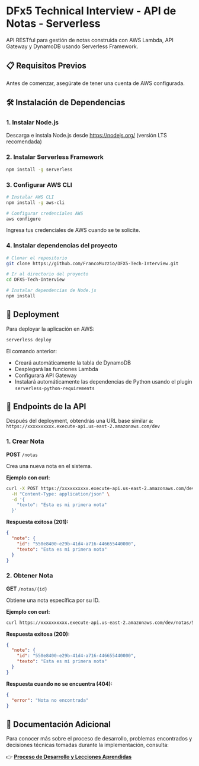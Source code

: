 # DFx5 Technical Interview - API de Notas - Serverless

API RESTful para gestión de notas construida con AWS Lambda, API Gateway y DynamoDB usando Serverless Framework.

## 📋 Requisitos Previos

Antes de comenzar, asegúrate de tener una cuenta de AWS configurada.

## 🛠️ Instalación de Dependencias

### 1. Instalar Node.js
Descarga e instala Node.js desde https://nodejs.org/ (versión LTS recomendada)

### 2. Instalar Serverless Framework
```bash
npm install -g serverless
```

### 3. Configurar AWS CLI
```bash
# Instalar AWS CLI
npm install -g aws-cli

# Configurar credenciales AWS
aws configure
```
Ingresa tus credenciales de AWS cuando se te solicite.

### 4. Instalar dependencias del proyecto
```bash
# Clonar el repositorio
git clone https://github.com/FrancoMuzzio/DFX5-Tech-Interview.git

# Ir al directorio del proyecto
cd DFX5-Tech-Interview

# Instalar dependencias de Node.js
npm install
```

## 🚀 Deployment

Para deployar la aplicación en AWS:

```bash
serverless deploy
```

El comando anterior:
- Creará automáticamente la tabla de DynamoDB
- Desplegará las funciones Lambda
- Configurará API Gateway
- Instalará automáticamente las dependencias de Python usando el plugin `serverless-python-requirements`

## 📡 Endpoints de la API

Después del deployment, obtendrás una URL base similar a:
`https://xxxxxxxxxx.execute-api.us-east-2.amazonaws.com/dev`

### 1. Crear Nota
**POST** `/notas`

Crea una nueva nota en el sistema.

**Ejemplo con curl:**
```bash
curl -X POST https://xxxxxxxxxx.execute-api.us-east-2.amazonaws.com/dev/notas \
  -H "Content-Type: application/json" \
  -d '{
    "texto": "Esta es mi primera nota"
  }'
```

**Respuesta exitosa (201):**
```json
{
  "note": {
    "id": "550e8400-e29b-41d4-a716-446655440000",
    "texto": "Esta es mi primera nota"
  }
}
```

### 2. Obtener Nota
**GET** `/notas/{id}`

Obtiene una nota específica por su ID.

**Ejemplo con curl:**
```bash
curl https://xxxxxxxxxx.execute-api.us-east-2.amazonaws.com/dev/notas/550e8400-e29b-41d4-a716-446655440000
```

**Respuesta exitosa (200):**
```json
{
  "note": {
    "id": "550e8400-e29b-41d4-a716-446655440000",
    "texto": "Esta es mi primera nota"
  }
}
```

**Respuesta cuando no se encuentra (404):**
```json
{
  "error": "Nota no encontrada"
}
```

## 📖 Documentación Adicional

Para conocer más sobre el proceso de desarrollo, problemas encontrados y decisiones técnicas tomadas durante la implementación, consulta:

👉 **[Proceso de Desarrollo y Lecciones Aprendidas](./DEVELOPMENT_PROCESS.md)**
